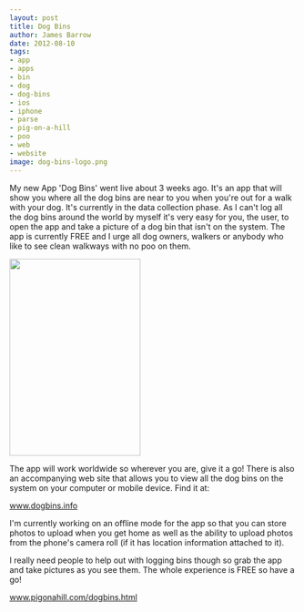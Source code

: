 ```yaml
---
layout: post
title: Dog Bins
author: James Barrow
date: 2012-08-10
tags:
- app
- apps
- bin
- dog
- dog-bins
- ios
- iphone
- parse
- pig-on-a-hill
- poo
- web
- website
image: dog-bins-logo.png
---
```


My new App 'Dog Bins' went live about 3 weeks ago. It's an app that will show you where all the dog bins are near to you when you're out for a walk with your dog. It's currently in the data collection phase. As I can't log all the dog bins around the world by myself it's very easy for you, the user, to open the app and take a picture of a dog bin that isn't on the system. The app is currently FREE and I urge all dog owners, walkers or anybody who like to see clean walkways with no poo on them.

<img title="iPhone_Screenshot_2" src="/images/dog-bins/iPhone_Screenshot_2.png" alt="" width="230" height="346"/>

The app will work worldwide so wherever you are, give it a go! There is also an accompanying web site that allows you to view all the dog bins on the system on your computer or mobile device. Find it at:

<a title="www.dogbins.info" href="https://dogbins.info" target="_blank">www.dogbins.info</a>

I'm currently working on an offline mode for the app so that you can store photos to upload when you get home as well as the ability to upload photos from the phone's camera roll (if it has location information attached to it).

I really need people to help out with logging bins though so grab the app and take pictures as you see them. The whole experience is FREE so have a go!

<a title="www.pigonahill.com/dogbins.html" href="https://pigonahill.com/dogbins.html" target="_blank">www.pigonahill.com/dogbins.html</a>
